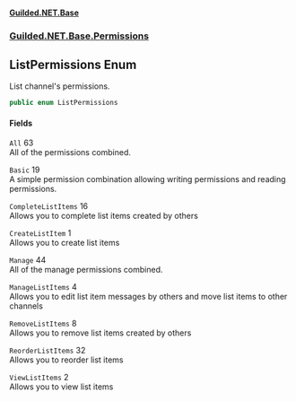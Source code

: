 #### [Guilded.NET.Base](Guilded_NET_Base.md 'Guilded.NET.Base')
### [Guilded.NET.Base.Permissions](Guilded_NET_Base.md#Guilded_NET_Base_Permissions 'Guilded.NET.Base.Permissions')
## ListPermissions Enum
List channel's permissions.  
```csharp
public enum ListPermissions

```
#### Fields
<a name='Guilded_NET_Base_Permissions_ListPermissions_All'></a>
`All` 63  
All of the permissions combined.  
  
<a name='Guilded_NET_Base_Permissions_ListPermissions_Basic'></a>
`Basic` 19  
A simple permission combination allowing writing permissions and reading permissions.  
  
<a name='Guilded_NET_Base_Permissions_ListPermissions_CompleteListItems'></a>
`CompleteListItems` 16  
Allows you to complete list items created by others  
  
<a name='Guilded_NET_Base_Permissions_ListPermissions_CreateListItem'></a>
`CreateListItem` 1  
Allows you to create list items  
  
<a name='Guilded_NET_Base_Permissions_ListPermissions_Manage'></a>
`Manage` 44  
All of the manage permissions combined.  
  
<a name='Guilded_NET_Base_Permissions_ListPermissions_ManageListItems'></a>
`ManageListItems` 4  
Allows you to edit list item messages by others and move list items to other channels  
  
<a name='Guilded_NET_Base_Permissions_ListPermissions_RemoveListItems'></a>
`RemoveListItems` 8  
Allows you to remove list items created by others  
  
<a name='Guilded_NET_Base_Permissions_ListPermissions_ReorderListItems'></a>
`ReorderListItems` 32  
Allows you to reorder list items  
  
<a name='Guilded_NET_Base_Permissions_ListPermissions_ViewListItems'></a>
`ViewListItems` 2  
Allows you to view list items  
  
